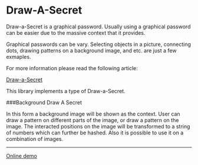 Draw-A-Secret
===============

Draw-a-Secret is a graphical password.
Usually using a graphical password can be 
easier due to the massive context that it provides. 

Graphical passwords can be vary. 
Selecting objects in a picture, connecting dots, 
drawing patterns on a background image, and etc. are just a few exmaples.

For more information please read the following article:

[Draw-a-Secret](https://en.wikipedia.org/wiki/Draw_a_Secret)

This library implements a type of Draw-a-Secret.

###Background Draw A Secret

In this form a background image will be shown as the context.
User can draw a pattern on different parts of the image,
or draw a pattern on the image. The interacted positions 
on the image will be transformed to a string of numbers 
which can further be hashed. Also it is possible to use 
it on a combination of images.

---

[Online demo](http://erfans.github.io/Draw-a-Secret/)
